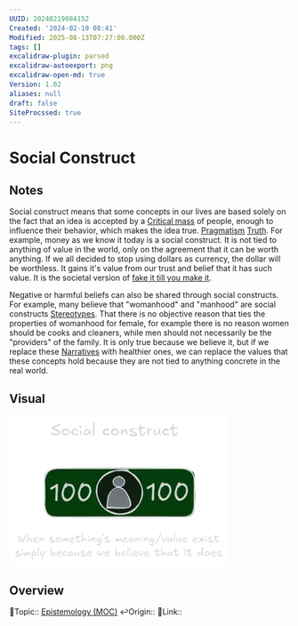 ```yaml
---
UUID: 20240219084152
Created: '2024-02-19 08:41'
Modified: 2025-08-13T07:27:00.000Z
tags: []
excalidraw-plugin: parsed
excalidraw-autoexport: png
excalidraw-open-md: true
Version: 1.02
aliases: null
draft: false
SiteProcssed: true
---
```


# Social Construct

## Notes

Social construct means that some concepts in our lives are based solely on the fact that an idea is accepted by a [Critical mass](/notes/critical-mass.md) of people, enough to influence their behavior, which makes the idea true. [Pragmatism](/notes/pragmatism.md) [Truth](/notes/truth.md). For example, money as we know it today is a social construct. It is not tied to anything of value in the world, only on the agreement that it can be worth anything. If we all decided to stop using dollars as currency, the dollar will be worthless. It gains it's value from our trust and belief that it has such value. It is the societal version of [fake it till you make it](/notes/fake-it-till-you-make-it.md).

Negative or harmful beliefs can also be shared through social constructs. For example, many believe that "womanhood" and "manhood" are social constructs [Stereotypes](/notes/stereotypes.md). That there is no objective reason that ties the properties of womanhood for female, for example there is no reason women should be cooks and cleaners, while men should not necessarily be the "providers" of the family. It is only true because we believe it, but if we replace these [Narratives](/notes/narratives.md) with healthier ones, we can replace the values that these concepts hold because they are not tied to anything concrete in the real world.

## Visual

![Social Construct.webp](/notes/social-construct.webp)

## Overview
🔼Topic:: [Epistemology (MOC)](/mocs/epistemology-moc.md)
↩️Origin::
🔗Link::

